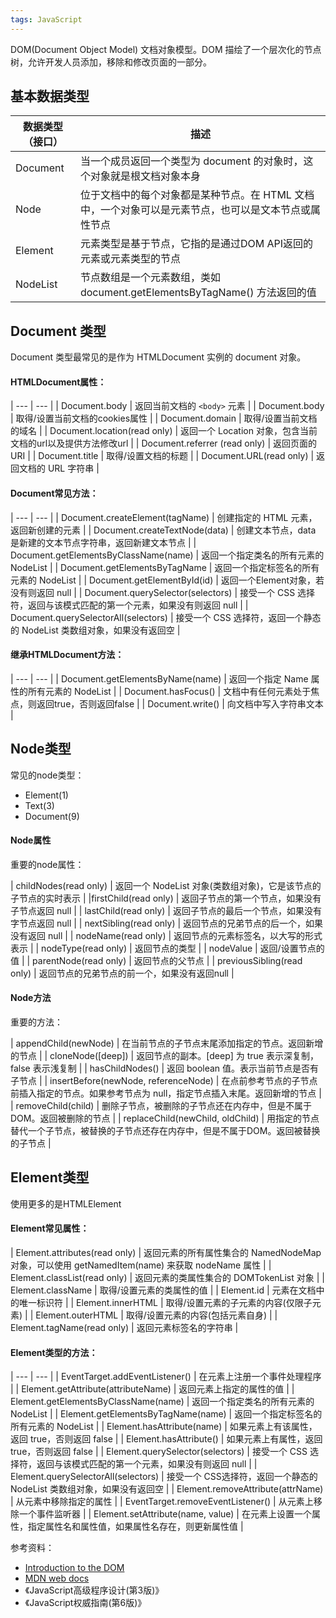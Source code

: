 ```yaml
---
tags: JavaScript
---
```

DOM(Document Object Model) 文档对象模型。DOM 描绘了一个层次化的节点树，允许开发人员添加，移除和修改页面的一部分。

## 基本数据类型

| 数据类型（接口）| 描述 |
| --- | --- |
| Document | 当一个成员返回一个类型为 document 的对象时，这个对象就是根文档对象本身 |
| Node | 位于文档中的每个对象都是某种节点。在 HTML 文档中，一个对象可以是元素节点，也可以是文本节点或属性节点 |
| Element | 元素类型是基于节点，它指的是通过DOM API返回的元素或元素类型的节点 |
| NodeList | 节点数组是一个元素数组，类如 document.getElementsByTagName() 方法返回的值 |

## Document 类型
Document 类型最常见的是作为 HTMLDocument 实例的 document 对象。
#### HTMLDocument属性：

| --- | --- |
| Document.body | 返回当前文档的 `<body>` 元素 |
| Document.body | 取得/设置当前文档的cookies属性 |
| Document.domain | 取得/设置当前文档的域名 |
| Document.location(read only) | 返回一个 Location 对象，包含当前文档的url以及提供方法修改url |
| Document.referrer (read only) | 返回页面的 URI |
| Document.title | 取得/设置文档的标题 |
| Document.URL(read only) | 返回文档的 URL 字符串 |

#### Document常见方法：

| --- | --- |
| Document.createElement(tagName) | 创建指定的 HTML 元素，返回新创建的元素 |
| Document.createTextNode(data) | 创建文本节点，data 是新建的文本节点字符串，返回新建文本节点 |
| Document.getElementsByClassName(name) | 返回一个指定类名的所有元素的 NodeList |
| Document.getElementsByTagName | 返回一个指定标签名的所有元素的 NodeList |
| Document.getElementById(id) | 返回一个Element对象，若没有则返回 null |
| Document.querySelector(selectors) | 接受一个 CSS 选择符，返回与该模式匹配的第一个元素，如果没有则返回 null |
| Document.querySelectorAll(selectors) | 接受一个 CSS 选择符，返回一个静态的 NodeList 类数组对象，如果没有返回空 |

#### 继承HTMLDocument方法：

| --- | --- |
| Document.getElementsByName(name) | 返回一个指定 Name 属性的所有元素的 NodeList |
| Document.hasFocus() | 文档中有任何元素处于焦点，则返回true，否则返回false |
| Document.write() | 向文档中写入字符串文本 |

## Node类型
常见的node类型：
- Element(1)
- Text(3)
- Document(9)

#### Node属性
重要的node属性：

| childNodes(read only) | 返回一个 NodeList 对象(类数组对象)，它是该节点的子节点的实时表示 |
|firstChild(read only) | 返回子节点的第一个节点，如果没有子节点返回 null |
| lastChild(read only) | 返回子节点的最后一个节点，如果没有字节点返回 null |
| nextSibling(read only) | 返回节点的兄弟节点的后一个，如果没有返回 null |
| nodeName(read only) | 返回节点的元素标签名，以大写的形式表示 |
| nodeType(read only) | 返回节点的类型 |
| nodeValue | 返回/设置节点的值 |
| parentNode(read only) | 返回节点的父节点 |
| previousSibling(read only) | 返回节点的兄弟节点的前一个，如果没有返回null |

#### Node方法
重要的方法：

| appendChild(newNode) | 在当前节点的子节点末尾添加指定的节点。返回新增的节点 |
| cloneNode([deep]) | 返回节点的副本。[deep] 为 true 表示深复制，false 表示浅复制 |
| hasChildNodes() | 返回 boolean 值。表示当前节点是否有子节点 |
| insertBefore(newNode, referenceNode) | 在点前参考节点的子节点前插入指定的节点。如果参考节点为 null，指定节点插入末尾。返回新增的节点 |
| removeChild(child) | 删除子节点，被删除的子节点还在内存中，但是不属于 DOM。返回被删除的节点 |
| replaceChild(newChild, oldChild) | 用指定的节点替代一个子节点，被替换的子节点还存在内存中，但是不属于DOM。返回被替换的子节点 |

## Element类型
使用更多的是HTMLElement
#### Element常见属性：

| Element.attributes(read only) | 返回元素的所有属性集合的 NamedNodeMap 对象，可以使用 getNamedItem(name) 来获取 nodeName 属性 |
| Element.classList(read only) | 返回元素的类属性集合的 DOMTokenList 对象 |
| Element.className | 取得/设置元素的类属性的值 |
| Element.id | 元素在文档中的唯一标识符 |
| Element.innerHTML | 取得/设置元素的子元素的内容(仅限子元素) |
| Element.outerHTML | 取得/设置元素的内容(包括元素自身) |
| Element.tagName(read only) | 返回元素标签名的字符串 |

#### Element类型的方法：

| --- | --- |
| EventTarget.addEventListener() | 在元素上注册一个事件处理程序 |
| Element.getAttribute(attributeName) | 返回元素上指定的属性的值 |
| Element.getElementsByClassName(name) | 返回一个指定类名的所有元素的 NodeList |
| Element.getElementsByTagName(name) | 返回一个指定标签名的所有元素的 NodeList |
| Element.hasAttribute(name) | 如果元素上有该属性，返回 true，否则返回 false |
| Element.hasAttribute() | 如果元素上有属性，返回 true，否则返回 false |
| Element.querySelector(selectors) | 接受一个 CSS 选择符，返回与该模式匹配的第一个元素，如果没有则返回 null |
| Element.querySelectorAll(selectors) | 接受一个 CSS选择符，返回一个静态的 NodeList 类数组对象，如果没有返回空 |
| Element.removeAttribute(attrName) | 从元素中移除指定的属性 |
| EventTarget.removeEventListener() | 从元素上移除一个事件监听器 |
| Element.setAttribute(name, value) | 在元素上设置一个属性，指定属性名和属性值，如果属性名存在，则更新属性值 |

参考资料：
- [Introduction to the DOM](https://developer.mozilla.org/en-US/docs/Web/API/Document_Object_Model/Introduction)
- [MDN web docs](https://developer.mozilla.org/en-US/docs/Web/API/Document_Object_Model)
- 《JavaScript高级程序设计(第3版)》
- 《JavaScript权威指南(第6版)》
